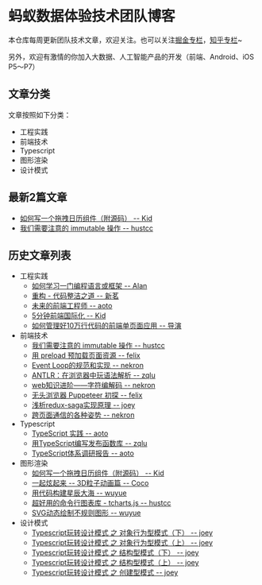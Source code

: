 # 蚂蚁数据体验技术团队博客
本仓库每周更新团队技术文章，欢迎关注。也可以关注[掘金专栏](https://juejin.im/user/59659aff5188250cf956e6dd)，[知乎专栏](https://zhuanlan.zhihu.com/front)~

另外，欢迎有激情的你加入大数据、人工智能产品的开发（前端、Android、iOS P5～P7）

## 文章分类
文章按照如下分类：
 - 工程实践
 - 前端技术
 - Typescript
 - 图形渲染
 - 设计模式

## 最新2篇文章
 - [如何写一个拖拽日历组件（附源码） -- Kid](https://github.com/ProtoTeam/blog/blob/master/201804/1.md)
 - [我们需要注意的 immutable 操作 -- hustcc](https://github.com/ProtoTeam/blog/blob/master/201803/3.md)

## 历史文章列表
* 工程实践
    * [如何学习一门编程语言或框架 -- Alan](https://github.com/ProtoTeam/blog/blob/master/201803/1.md)
    * [重构 - 代码整洁之道 -- 新茗](https://github.com/ProtoTeam/blog/blob/master/201801/3.md)
    * [未来的前端工程师 -- aoto](https://github.com/ProtoTeam/blog/blob/master/201712/1.md)
    * [5分钟前端国际化 -- Kid](https://github.com/ProtoTeam/blog/blob/master/201710/1.md)
    * [如何管理好10万行代码的前端单页面应用 -- 导演](https://github.com/ProtoTeam/blog/blob/master/201709/1.md)
* 前端技术
    * [我们需要注意的 immutable 操作 -- hustcc](https://github.com/ProtoTeam/blog/blob/master/201803/3.md)
    * [用 preload 预加载页面资源 -- felix](https://github.com/ProtoTeam/blog/blob/master/201802/1.md)
    * [Event Loop的规范和实现 -- nekron](https://github.com/ProtoTeam/blog/blob/master/201801/2.md)
    * [ANTLR：在浏览器中玩语法解析 -- zqlu](https://github.com/ProtoTeam/blog/blob/master/201712/2.md)
    * [web知识进阶——字符编解码 -- nekron](https://github.com/ProtoTeam/blog/blob/master/201712/3.md)
    * [无头浏览器 Puppeteer 初探 -- felix](https://github.com/ProtoTeam/blog/blob/master/201710/2.md)
    * [浅析redux-saga实现原理 -- joey](https://github.com/ProtoTeam/blog/blob/master/201710/3.md)
    * [跨页面通信的各种姿势 -- nekron](https://github.com/ProtoTeam/blog/blob/master/201709/3.md)
* Typescript
    * [TypeScript 实践 -- aoto](https://github.com/ProtoTeam/blog/blob/master/201803/2.md)
    * [用TypeScript编写发布函数库 -- zqlu](https://github.com/ProtoTeam/blog/blob/master/201711/4.md)
    * [TypeScript体系调研报告 -- aoto](https://github.com/ProtoTeam/blog/blob/master/201709/2.md)
* 图形渲染
    * [如何写一个拖拽日历组件（附源码） -- Kid](https://github.com/ProtoTeam/blog/blob/master/201804/1.md)
    * [一起炫起来 -- 3D粒子动画篇 -- Coco](https://github.com/ProtoTeam/blog/blob/master/201711/1.md)
    * [用代码构建星辰大海 -- wuyue](https://github.com/ProtoTeam/blog/blob/master/201711/2.md)
    * [超好用的命令行图表库 - tcharts.js -- hustcc](https://github.com/ProtoTeam/blog/blob/master/201711/3.md)
    * [SVG动态绘制不规则图形 -- wuyue](https://github.com/ProtoTeam/blog/blob/master/201710/4.md)
* 设计模式
    * [Typescript玩转设计模式 之 对象行为型模式（下） -- joey](https://github.com/ProtoTeam/blog/blob/master/201802/2.md)
    * [Typescript玩转设计模式 之 对象行为型模式（上） -- joey](https://github.com/ProtoTeam/blog/blob/master/201801/1.md)
    * [Typescript玩转设计模式 之 结构型模式（下） -- joey](https://github.com/ProtoTeam/blog/blob/master/201801/4.md)
    * [Typescript玩转设计模式 之 结构型模式（上） -- joey](https://github.com/ProtoTeam/blog/blob/master/201712/4.md)
    * [Typescript玩转设计模式 之 创建型模式 -- joey](https://github.com/ProtoTeam/blog/blob/master/201711/5.md)
